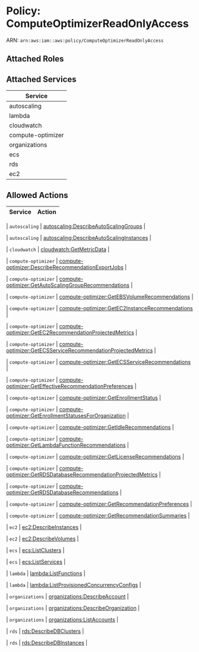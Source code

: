 # Policy: ComputeOptimizerReadOnlyAccess

ARN: `arn:aws:iam::aws:policy/ComputeOptimizerReadOnlyAccess`

## Attached Roles

## Attached Services

| Service |
|---------|
| autoscaling |
| lambda |
| cloudwatch |
| compute-optimizer |
| organizations |
| ecs |
| rds |
| ec2 |

## Allowed Actions

| Service | Action |
|:-------:|--------|

| `autoscaling` | [autoscaling:DescribeAutoScalingGroups](../actions.md#autoscaling:describeautoscalinggroups) |

| `autoscaling` | [autoscaling:DescribeAutoScalingInstances](../actions.md#autoscaling:describeautoscalinginstances) |

| `cloudwatch` | [cloudwatch:GetMetricData](../actions.md#cloudwatch:getmetricdata) |

| `compute-optimizer` | [compute-optimizer:DescribeRecommendationExportJobs](../actions.md#compute-optimizer:describerecommendationexportjobs) |

| `compute-optimizer` | [compute-optimizer:GetAutoScalingGroupRecommendations](../actions.md#compute-optimizer:getautoscalinggrouprecommendations) |

| `compute-optimizer` | [compute-optimizer:GetEBSVolumeRecommendations](../actions.md#compute-optimizer:getebsvolumerecommendations) |

| `compute-optimizer` | [compute-optimizer:GetEC2InstanceRecommendations](../actions.md#compute-optimizer:getec2instancerecommendations) |

| `compute-optimizer` | [compute-optimizer:GetEC2RecommendationProjectedMetrics](../actions.md#compute-optimizer:getec2recommendationprojectedmetrics) |

| `compute-optimizer` | [compute-optimizer:GetECSServiceRecommendationProjectedMetrics](../actions.md#compute-optimizer:getecsservicerecommendationprojectedmetrics) |

| `compute-optimizer` | [compute-optimizer:GetECSServiceRecommendations](../actions.md#compute-optimizer:getecsservicerecommendations) |

| `compute-optimizer` | [compute-optimizer:GetEffectiveRecommendationPreferences](../actions.md#compute-optimizer:geteffectiverecommendationpreferences) |

| `compute-optimizer` | [compute-optimizer:GetEnrollmentStatus](../actions.md#compute-optimizer:getenrollmentstatus) |

| `compute-optimizer` | [compute-optimizer:GetEnrollmentStatusesForOrganization](../actions.md#compute-optimizer:getenrollmentstatusesfororganization) |

| `compute-optimizer` | [compute-optimizer:GetIdleRecommendations](../actions.md#compute-optimizer:getidlerecommendations) |

| `compute-optimizer` | [compute-optimizer:GetLambdaFunctionRecommendations](../actions.md#compute-optimizer:getlambdafunctionrecommendations) |

| `compute-optimizer` | [compute-optimizer:GetLicenseRecommendations](../actions.md#compute-optimizer:getlicenserecommendations) |

| `compute-optimizer` | [compute-optimizer:GetRDSDatabaseRecommendationProjectedMetrics](../actions.md#compute-optimizer:getrdsdatabaserecommendationprojectedmetrics) |

| `compute-optimizer` | [compute-optimizer:GetRDSDatabaseRecommendations](../actions.md#compute-optimizer:getrdsdatabaserecommendations) |

| `compute-optimizer` | [compute-optimizer:GetRecommendationPreferences](../actions.md#compute-optimizer:getrecommendationpreferences) |

| `compute-optimizer` | [compute-optimizer:GetRecommendationSummaries](../actions.md#compute-optimizer:getrecommendationsummaries) |

| `ec2` | [ec2:DescribeInstances](../actions.md#ec2:describeinstances) |

| `ec2` | [ec2:DescribeVolumes](../actions.md#ec2:describevolumes) |

| `ecs` | [ecs:ListClusters](../actions.md#ecs:listclusters) |

| `ecs` | [ecs:ListServices](../actions.md#ecs:listservices) |

| `lambda` | [lambda:ListFunctions](../actions.md#lambda:listfunctions) |

| `lambda` | [lambda:ListProvisionedConcurrencyConfigs](../actions.md#lambda:listprovisionedconcurrencyconfigs) |

| `organizations` | [organizations:DescribeAccount](../actions.md#organizations:describeaccount) |

| `organizations` | [organizations:DescribeOrganization](../actions.md#organizations:describeorganization) |

| `organizations` | [organizations:ListAccounts](../actions.md#organizations:listaccounts) |

| `rds` | [rds:DescribeDBClusters](../actions.md#rds:describedbclusters) |

| `rds` | [rds:DescribeDBInstances](../actions.md#rds:describedbinstances) |

